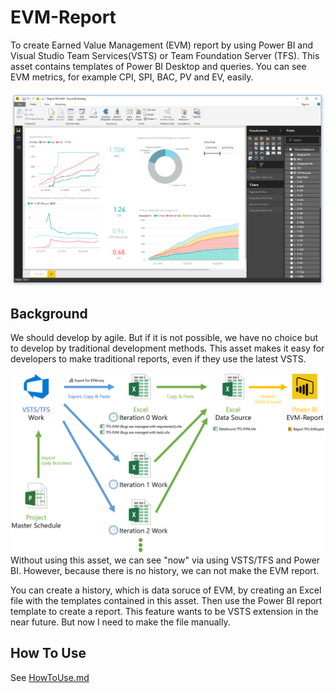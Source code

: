 # EVM-Report
To create Earned Value Management (EVM) report by using Power BI and Visual Studio Team Services(VSTS) or Team Foundation Server (TFS). This asset contains templates of Power BI Desktop and queries. You can see EVM metrics, for example CPI, SPI, BAC, PV and EV, easily.

![Power BI Screen Image](HowToUse/images/headline-powerbi.png)

## Background
We should develop by agile. But if it is not possible, we have no choice but to develop by traditional development methods. This asset makes it easy for developers to make traditional reports, even if they use the latest VSTS.

![System](HowToUse/images/headline-fig.png)
Without using this asset, we can see "now" via using VSTS/TFS and Power BI.
However, because there is no history, we can not make the EVM report. 

You can create a history, which is data soruce of EVM, by creating an Excel file with the templates contained in this asset. Then use the Power BI report template to create a report.
This feature wants to be VSTS extension in the near future. But now I need to make the file manually.

## How To Use
See [HowToUse.md](HowToUse/HowToUse.md)
